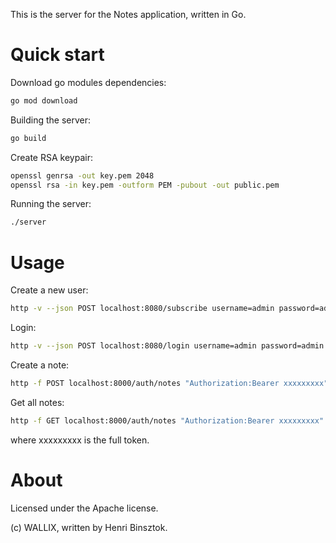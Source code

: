 This is the server for the Notes application, written in Go.

# Quick start

Download go modules dependencies:

```sh
go mod download
```

Building the server:

```sh
go build
```

Create RSA keypair:

```sh
openssl genrsa -out key.pem 2048
openssl rsa -in key.pem -outform PEM -pubout -out public.pem
```

Running the server:

```sh
./server
```

# Usage

Create a new user:

```sh
http -v --json POST localhost:8080/subscribe username=admin password=admin
```

Login:

```sh
http -v --json POST localhost:8080/login username=admin password=admin
```

Create a note:

```sh
http -f POST localhost:8000/auth/notes "Authorization:Bearer xxxxxxxxx"  "Content-Type: application/json" title="Cool Title" content="And an awesome content."
```

Get all notes:

```sh
http -f GET localhost:8000/auth/notes "Authorization:Bearer xxxxxxxxx"  "Content-Type: application/json"
```

where xxxxxxxxx is the full token.

# About

Licensed under the Apache license.

(c) WALLIX, written by Henri Binsztok.
